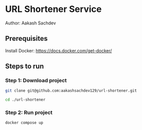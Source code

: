 # URL Shortener Service

Author: Aakash Sachdev

## Prerequisites

Install Docker: https://docs.docker.com/get-docker/

## Steps to run

### Step 1: Download project

```bash
git clone git@github.com:aakashsachdev129/url-shortener.git
```

```bash
cd ./url-shortener
```

### Step 2: Run project
```bash
docker compose up
```

